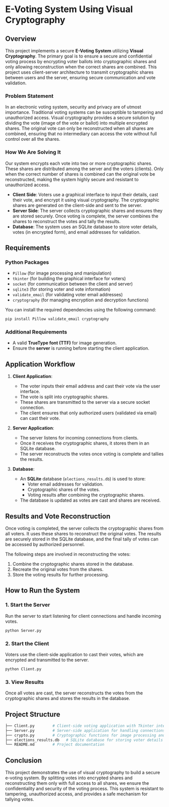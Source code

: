 
# E-Voting System Using Visual Cryptography

## Overview

This project implements a secure **E-Voting System** utilizing **Visual Cryptography**. The primary goal is to ensure a secure and confidential voting process by encrypting voter ballots into cryptographic shares and only allowing reconstruction when the correct shares are combined. This project uses client-server architecture to transmit cryptographic shares between users and the server, ensuring secure communication and vote validation.

### Problem Statement

In an electronic voting system, security and privacy are of utmost importance. Traditional voting systems can be susceptible to tampering and unauthorized access. Visual cryptography provides a secure solution by dividing the vote (image of the vote or ballot) into multiple encrypted shares. The original vote can only be reconstructed when all shares are combined, ensuring that no intermediary can access the vote without full control over all the shares.

### How We Are Solving It

Our system encrypts each vote into two or more cryptographic shares. These shares are distributed among the server and the voters (clients). Only when the correct number of shares is combined can the original vote be reconstructed, making the system highly secure and resistant to unauthorized access.

- **Client Side**: Voters use a graphical interface to input their details, cast their vote, and encrypt it using visual cryptography. The cryptographic shares are generated on the client-side and sent to the server.
- **Server Side**: The server collects cryptographic shares and ensures they are stored securely. Once voting is complete, the server combines the shares to reconstruct the votes and tally the results.
- **Database**: The system uses an SQLite database to store voter details, votes (in encrypted form), and email addresses for validation.

## Requirements

### Python Packages

- `Pillow` (for image processing and manipulation)
- `tkinter` (for building the graphical interface for voters)
- `socket` (for communication between the client and server)
- `sqlite3` (for storing voter and vote information)
- `validate_email` (for validating voter email addresses)
- `cryptography` (for managing encryption and decryption functions)

You can install the required dependencies using the following command:

```bash
pip install Pillow validate_email cryptography
```

### Additional Requirements

- A valid **TrueType font (TTF)** for image generation.
- Ensure the **server** is running before starting the client application.

## Application Workflow

1. **Client Application**:
   - The voter inputs their email address and cast their vote via the user interface.
   - The vote is split into cryptographic shares.
   - These shares are transmitted to the server via a secure socket connection.
   - The client ensures that only authorized users (validated via email) can cast their vote.

2. **Server Application**:
   - The server listens for incoming connections from clients.
   - Once it receives the cryptographic shares, it stores them in an SQLite database.
   - The server reconstructs the votes once voting is complete and tallies the results.

3. **Database**:
   - An **SQLite** database (`elections_results.db`) is used to store:
     - Voter email addresses for validation.
     - Cryptographic shares of the votes.
     - Voting results after combining the cryptographic shares.
   - The database is updated as votes are cast and shares are received.

## Results and Vote Reconstruction

Once voting is completed, the server collects the cryptographic shares from all voters. It uses these shares to reconstruct the original votes. The results are securely stored in the SQLite database, and the final tally of votes can be accessed by authorized personnel.

The following steps are involved in reconstructing the votes:

1. Combine the cryptographic shares stored in the database.
2. Recreate the original votes from the shares.
3. Store the voting results for further processing.

## How to Run the System

### 1. Start the Server

Run the server to start listening for client connections and handle incoming votes.

```bash
python Server.py
```

### 2. Start the Client

Voters use the client-side application to cast their votes, which are encrypted and transmitted to the server.

```bash
python Client.py
```

### 3. View Results

Once all votes are cast, the server reconstructs the votes from the cryptographic shares and stores the results in the database.

## Project Structure

```bash
├── Client.py        # Client-side voting application with Tkinter interface
├── Server.py        # Server-side application for handling connections and vote tallying
├── crypto.py        # Cryptographic functions for image processing and vote encryption
├── elections_results.db   # SQLite database for storing voter details and encrypted shares
└── README.md        # Project documentation
```

## Conclusion

This project demonstrates the use of visual cryptography to build a secure e-voting system. By splitting votes into encrypted shares and reconstructing them only with full access to all shares, we ensure the confidentiality and security of the voting process. This system is resistant to tampering, unauthorized access, and provides a safe mechanism for tallying votes.



